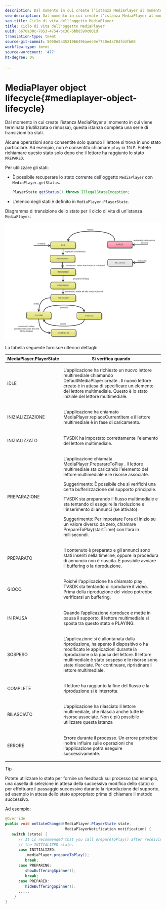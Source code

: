 ```yaml
---
description: Dal momento in cui create l’istanza MediaPlayer al momento in cui viene terminata (riutilizzata o rimossa), questa istanza completa una serie di transizioni tra stati.
seo-description: Dal momento in cui create l’istanza MediaPlayer al momento in cui viene terminata (riutilizzata o rimossa), questa istanza completa una serie di transizioni tra stati.
seo-title: Ciclo di vita dell'oggetto MediaPlayer
title: Ciclo di vita dell'oggetto MediaPlayer
uuid: 6670a30c-7053-4754-bc36-6bb8590c001d
translation-type: tm+mt
source-git-commit: 5908e5a3521966496aeec0ef730e4a704fddfb68
workflow-type: tm+mt
source-wordcount: '477'
ht-degree: 0%

---
```



# MediaPlayer object lifecycle{#mediaplayer-object-lifecycle}

Dal momento in cui create l’istanza MediaPlayer al momento in cui viene terminata (riutilizzata o rimossa), questa istanza completa una serie di transizioni tra stati.

Alcune operazioni sono consentite solo quando il lettore si trova in uno stato particolare. Ad esempio, non è consentito chiamare `play` in `IDLE`. Potete richiamare questo stato solo dopo che il lettore ha raggiunto lo stato `PREPARED`.

Per utilizzare gli stati:

* È possibile recuperare lo stato corrente dell&#39;oggetto `MediaPlayer` con `MediaPlayer.getStatus`.

   ```java
   PlayerState getStatus() throws IllegalStateException;
   ```

* L&#39;elenco degli stati è definito in `MediaPlayer.PlayerState`.

Diagramma di transizione dello stato per il ciclo di vita di un&#39;istanza `MediaPlayer`:
<!--<a id="fig_1C55DE3F186F4B36AFFDCDE90379534C"></a>-->

![](assets/player-state-transitions-diagram-android_1.2_web.png)

La tabella seguente fornisce ulteriori dettagli:

<table id="table_426F0093E4214EA88CD72A7796B58DFD"> 
 <thead> 
  <tr> 
   <th colname="col1" class="entry"> MediaPlayer.PlayerState </th> 
   <th colname="col2" class="entry"> Si verifica quando </th> 
  </tr> 
 </thead>
 <tbody> 
  <tr> 
   <td colname="col1"> <span class="codeph"> IDLE  </span> </td> 
   <td colname="col2"> <p>L'applicazione ha richiesto un nuovo lettore multimediale chiamando <span class="codeph"> DefaultMediaPlayer.create </span>. Il nuovo lettore creato è in attesa di specificare un elemento del lettore multimediale. Questo è lo stato iniziale del lettore multimediale. </p> </td> 
  </tr> 
  <tr> 
   <td colname="col1"> <span class="codeph"> INIZIALIZZAZIONE  </span> </td> 
   <td colname="col2"> <p>L'applicazione ha chiamato <span class="codeph"> MediaPlayer.replaceCurrentItem </span> e il lettore multimediale è in fase di caricamento. </p> </td> 
  </tr> 
  <tr> 
   <td colname="col1"> <span class="codeph"> INIZIALIZZATO  </span> </td> 
   <td colname="col2"> <p>TVSDK ha impostato correttamente l'elemento del lettore multimediale. </p> </td> 
  </tr> 
  <tr> 
   <td colname="col1"> <span class="codeph"> PREPARAZIONE  </span> </td> 
   <td colname="col2"> <p>L'applicazione chiamata <span class="codeph"> MediaPlayer.PreparareToPlay </span>. Il lettore multimediale sta caricando l'elemento del lettore multimediale e le risorse associate. </p> <p>Suggerimento:  È possibile che si verifichi una certa bufferizzazione del supporto principale. </p> <p>TVSDK sta preparando il flusso multimediale e sta tentando di eseguire la risoluzione e l'inserimento di annunci (se attivato). </p> <p>Suggerimento:  Per impostare l'ora di inizio su un valore diverso da zero, chiamare <span class="codeph"> PrepareToPlay(startTime) </span> con l'ora in millisecondi. </p> </td> 
  </tr> 
  <tr> 
   <td colname="col1"> <span class="codeph"> PREPARATO  </span> </td> 
   <td colname="col2"> <p>Il contenuto è preparato e gli annunci sono stati inseriti nella timeline, oppure la procedura di annuncio non è riuscita. È possibile avviare il buffering o la riproduzione. </p> </td> 
  </tr> 
  <tr> 
   <td colname="col1"> <span class="codeph"> GIOCO  </span> </td> 
   <td colname="col2"> <p>Poiché l'applicazione ha chiamato <span class="codeph"> play </span>, TVSDK sta tentando di riprodurre il video. Prima della riproduzione del video potrebbe verificarsi un buffering. </p> </td> 
  </tr> 
  <tr> 
   <td colname="col1"> <span class="codeph"> IN PAUSA  </span> </td> 
   <td colname="col2"> <p>Quando l’applicazione riproduce e mette in pausa il supporto, il lettore multimediale si sposta tra questo stato e PLAYING. </p> </td> 
  </tr> 
  <tr> 
   <td colname="col1"> <span class="codeph"> SOSPESO  </span> </td> 
   <td colname="col2"> <p>L’applicazione si è allontanata dalla riproduzione, ha spento il dispositivo o ha modificato le applicazioni durante la riproduzione o la pausa del lettore. Il lettore multimediale è stato sospeso e le risorse sono state rilasciate. Per continuare, ripristinare il lettore multimediale. </p> </td> 
  </tr> 
  <tr> 
   <td colname="col1"> <span class="codeph"> COMPLETE  </span> </td> 
   <td colname="col2"> <p>Il lettore ha raggiunto la fine del flusso e la riproduzione si è interrotta. </p> </td> 
  </tr> 
  <tr> 
   <td colname="col1"> <span class="codeph"> RILASCIATO  </span> </td> 
   <td colname="col2"> <p>L'applicazione ha rilasciato il lettore multimediale, che rilascia anche tutte le risorse associate. Non è più possibile utilizzare questa istanza </p> </td> 
  </tr> 
  <tr> 
   <td colname="col1"> <span class="codeph"> ERRORE  </span> </td> 
   <td colname="col2"> <p>Errore durante il processo. Un errore potrebbe inoltre influire sulle operazioni che l'applicazione potrà eseguire successivamente. </p> </td> 
  </tr> 
 </tbody> 
</table>

>[!TIP]
>
>Potete utilizzare lo stato per fornire un feedback sul processo (ad esempio, una casella di selezione in attesa della successiva modifica dello stato) o per effettuare il passaggio successivo durante la riproduzione del supporto, ad esempio in attesa dello stato appropriato prima di chiamare il metodo successivo.

Ad esempio:

```java
@Override 
public void onStateChanged(MediaPlayer.PlayerState state,  
                           MediaPlayerNotification notification) { 
   switch (state) { 
      // It is recommended that you call prepareToPlay() after receiving  
      // the INITIALIZED state. 
      case INITIALIZED: 
         _mediaPlayer.prepareToPlay(); 
         break; 
      case PREPARING: 
         showBufferingSpinner(); 
         break; 
      case PREPARED: 
         hideBufferingSpinner(); 
      ..... 
    } 
}
```

